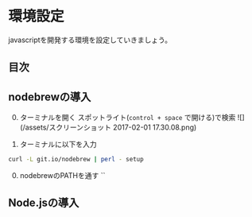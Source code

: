 # 環境設定
javascriptを開発する環境を設定していきましょう。

## 目次
<!-- toc -->

## nodebrewの導入
0. ターミナルを開く
スポットライト(`control + space` で開ける)で検索
![](/assets/スクリーンショット 2017-02-01 17.30.08.png)

0. ターミナルに以下を入力
```bash
curl -L git.io/nodebrew | perl - setup
```

0. nodebrewのPATHを通す
``

## Node.jsの導入